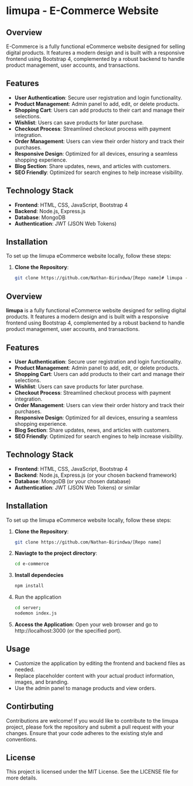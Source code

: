 # limupa - E-Commerce Website

## Overview

E-Commerce is a fully functional eCommerce website designed for selling digital products. It features a modern design and is built with a responsive frontend using Bootstrap 4, complemented by a robust backend to handle product management, user accounts, and transactions.

## Features

- **User  Authentication**: Secure user registration and login functionality.
- **Product Management**: Admin panel to add, edit, or delete products.
- **Shopping Cart**: Users can add products to their cart and manage their selections.
- **Wishlist**: Users can save products for later purchase.
- **Checkout Process**: Streamlined checkout process with payment integration.
- **Order Management**: Users can view their order history and track their purchases.
- **Responsive Design**: Optimized for all devices, ensuring a seamless shopping experience.
- **Blog Section**: Share updates, news, and articles with customers.
- **SEO Friendly**: Optimized for search engines to help increase visibility.

## Technology Stack

- **Frontend**: HTML, CSS, JavaScript, Bootstrap 4
- **Backend**: Node.js, Express.js
- **Database**: MongoDB
- **Authentication**: JWT (JSON Web Tokens)

## Installation

To set up the limupa eCommerce website locally, follow these steps:

1. **Clone the Repository**: 
   ```bash
   git clone https://github.com/Nathan-Birindwa/[Repo name]# limupa - E-Commerce Website

## Overview

**limupa** is a fully functional eCommerce website designed for selling digital products. It features a modern design and is built with a responsive frontend using Bootstrap 4, complemented by a robust backend to handle product management, user accounts, and transactions.

## Features

- **User  Authentication**: Secure user registration and login functionality.
- **Product Management**: Admin panel to add, edit, or delete products.
- **Shopping Cart**: Users can add products to their cart and manage their selections.
- **Wishlist**: Users can save products for later purchase.
- **Checkout Process**: Streamlined checkout process with payment integration.
- **Order Management**: Users can view their order history and track their purchases.
- **Responsive Design**: Optimized for all devices, ensuring a seamless shopping experience.
- **Blog Section**: Share updates, news, and articles with customers.
- **SEO Friendly**: Optimized for search engines to help increase visibility.

## Technology Stack

- **Frontend**: HTML, CSS, JavaScript, Bootstrap 4
- **Backend**: Node.js, Express.js (or your chosen backend framework)
- **Database**: MongoDB (or your chosen database)
- **Authentication**: JWT (JSON Web Tokens) or similar

## Installation

To set up the limupa eCommerce website locally, follow these steps:

1. **Clone the Repository**: 
    ```bash
    git clone https://github.com/Nathan-Birindwa/[Repo name]
    ```
2. **Naviagte to the project directory**:
    ```bash
    cd e-commerce
    ```
3. **Install dependecies**
    ```bash
    npm install
   ```
4. Run the application
    
    ```bash
    cd server;
    nodemon index.js
    ```
5. **Access the Application**:
    Open your web browser and go to http://localhost:3000 (or the specified port).

## Usage
- Customize the application by editing the frontend and backend files as needed.
- Replace placeholder content with your actual product information, images, and branding.
- Use the admin panel to manage products and view orders.

## Contirbuting

Contributions are welcome! If you would like to contribute to the limupa project, please fork the repository and submit a pull request with your changes. Ensure that your code adheres to the existing style and conventions.

## License

This project is licensed under the MIT License. See the LICENSE file for more details.

